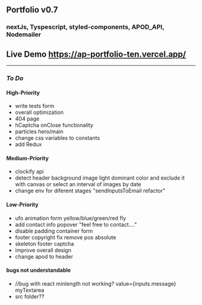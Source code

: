 ## Portfolio v0.7

### nextJs, Tyspescript, styled-components, APOD_API, Nodemailer

## Live Demo https://ap-portfolio-ten.vercel.app/

---

### _To Do_

#### High-Priority

- write tests form
- overall optimization
- 404 page
- hCaptcha onClose functionality
- particles hero/main
- change css variables to constants
- add Redux

#### Medium-Priority

- clockify api
- detect header background image light dominant color and exclude it with canvas
  or select an interval of images by date
- change env for diferent stages "sendInputsToEmail refactor"

#### Low-Priority

- ufo animation form yellow/blue/green/red fly
- add contact info popover "feel free to contact...."
- disable padding container form
- footer copyright fix remove pos absolute
- skeleton footer captcha
- improve overall design
- change apod to header

#### bugs not understandable

- //bug with react minlength not working? value={inputs.message} myTextarea
- src folder??

